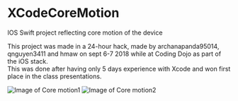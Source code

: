 # XCodeCoreMotion
IOS Swift project reflecting core motion of the device

This project was made in a 24-hour hack, made by archanapanda95014, qnguyen3411 and hmaw on sept 6-7 2018 
while at Coding Dojo as part of the iOS stack.  
This was done after having only 5 days experience with Xcode and won first place in the class presentations.

![Image of Core motion1](username.github.com/hmaw/img/CoreMotion1sm.jpg)
![Image of Core motion2](username.github.com/hmaw/img/Coremotion2sm.jpg)
